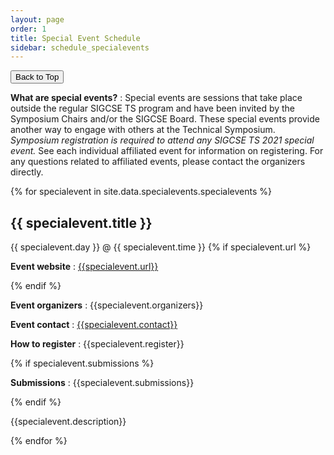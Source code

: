 ```yaml
---
layout: page
order: 1
title: Special Event Schedule
sidebar: schedule_specialevents
---
```


<button onclick="topFunction()" id="toTopButton" title="Go to top">Back to Top</button> 

<strong>What are special events?</strong> : Special events are sessions that take place outside the regular SIGCSE TS program and have been invited by the Symposium Chairs and/or the SIGCSE Board.  These special events provide another way to engage with others at the Technical Symposium.  <em>Symposium registration is required to attend any SIGCSE TS 2021 special event.</em>  See each individual affiliated event for information on registering.  For any questions related to affiliated events, please contact the organizers directly.

{% for specialevent in site.data.specialevents.specialevents %}
<div class="card">
    <div class="container">
<h2 id="{{specialevent.event | downcase}}">{{ specialevent.title }}</h2>
<span class="alert-box info">{{ specialevent.day }} @ {{ specialevent.time }}</span>
{% if specialevent.url %}
<p><strong>Event website</strong> : <a href="{{specialevent.url}}" target=_new>{{specialevent.url}}</a></p>
{% endif %}
<p><strong>Event organizers</strong> : {{specialevent.organizers}}</p>
<p><strong>Event contact</strong> : <a href="mailto:{{specialevent.contact}}">{{specialevent.contact}}</a></p>
<p><strong>How to register</strong> : {{specialevent.register}}</p>
{% if specialevent.submissions %}</p>
<p><strong>Submissions</strong> : {{specialevent.submissions}}</p>
{% endif %}
<p>{{specialevent.description}}</p>
</div>
</div>
{% endfor %}